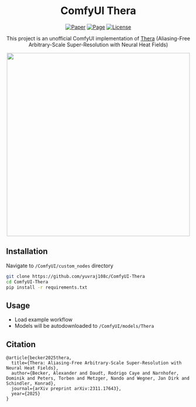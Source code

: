 <div align="center">

# ComfyUI Thera
[![Paper](https://img.shields.io/badge/arXiv-PDF-b31b1b)](https://arxiv.org/abs/2311.17643)
[![Page](https://img.shields.io/badge/Project-Page-green)](https://therasr.github.io)
[![License](https://img.shields.io/badge/License-Apache--2.0-929292)](https://www.apache.org/licenses/LICENSE-2.0)

This project is an unofficial ComfyUI implementation of [Thera](https://github.com/prs-eth/thera) (Aliasing-Free Arbitrary-Scale Super-Resolution with Neural Heat Fields)

<img height="500" src="https://github.com/user-attachments/assets/6d25c4d5-7f15-4e69-93c7-c0c9b036261c" />

</div>


## Installation
Navigate to `/ComfyUI/custom_nodes` directory
```bash
git clone https://github.com/yuvraj108c/ComfyUI-Thera
cd ComfyUI-Thera
pip install -r requirements.txt
```

## Usage
- Load example workflow
- Models will be autodownloaded to `/ComfyUI/models/Thera`

## Citation

```
@article{becker2025thera,
  title={Thera: Aliasing-Free Arbitrary-Scale Super-Resolution with Neural Heat Fields},
  author={Becker, Alexander and Daudt, Rodrigo Caye and Narnhofer, Dominik and Peters, Torben and Metzger, Nando and Wegner, Jan Dirk and Schindler, Konrad},
  journal={arXiv preprint arXiv:2311.17643},
  year={2025}
}
```
